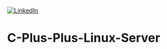 [![LinkedIn][linkedin-shield]][linkedin-url-Bucsa]

# C-Plus-Plus-Linux-Server





[linkedin-shield]: https://img.shields.io/badge/-LinkedIn-black.svg?style=for-the-badge&logo=linkedin&colorB=555
[linkedin-url-Bucsa]: https://www.linkedin.com/in/justin-bucsa